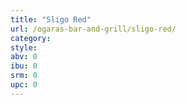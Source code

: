 ```yaml
---
title: "Sligo Red"
url: /ogaras-bar-and-grill/sligo-red/
category: 
style: 
abv: 0
ibu: 0
srm: 0
upc: 0
---
```


